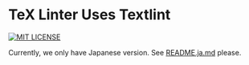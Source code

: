 TeX Linter Uses Textlint
========================
[![MIT LICENSE](https://badgen.net/badge/license/MIT/blue)](https://badgen.net/badge/license/MIT/blue)

Currently, we only have Japanese version.
See [README.ja.md](README.ja.md) please.
